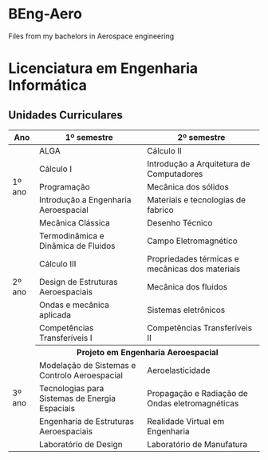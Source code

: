 # BEng-Aero
Files from my bachelors in Aerospace engineering
# Licenciatura em Engenharia Informática

## Unidades Curriculares

<table>
  <thead>
    <tr>
      <th>Ano</th>
      <th>1º semestre</th>
      <th>2º semestre</th>
    </tr>
  </thead>
  <tbody>
    <tr>
      <td rowspan="5">1º ano</td>
      <td>ALGA</td>
      <td>Cálculo II</td>
    </tr>
    <tr>
      <td>Cálculo I</td>
      <td>Introdução a Arquitetura de Computadores</td>
    </tr>
    <tr>
      <td>Programação</td>
      <td>Mecânica dos sólidos</td>
    </tr>
    <tr>
      <td>Introdução a Engenharia Aeroespacial</td>
      <td>Materiais e tecnologias de fabrico</td>
    </tr>
    <tr>
      <td>Mecânica Clássica</td>
      <td>Desenho Técnico</td>
    </tr>
    <tr>
      <td rowspan="5">2º ano</td>
      <td>Termodinâmica e Dinâmica de Fluidos</td>
      <td>Campo Eletromagnético</td>
    </tr>
    <tr>
      <td>Cálculo III</td>
      <td>Propriedades térmicas e mecânicas dos materiais</td>
    </tr>
    <tr>
      <td>Design de Estruturas Aeroespaciais</td>
      <td>Mecânica dos fluidos</td>
    </tr>
    <tr>
      <td>Ondas e mecânica aplicada</td>
      <td>Sistemas eletrônicos</td>
    </tr>
    <tr>
      <td>Competências Transferíveis I</td>
      <td>Competências Transferíveis II</td>
    </tr>
    <tr>
      <td rowspan="5">3º ano</td>
      <th colspan="2">Projeto em Engenharia Aeroespacial</th>
    </tr>
    <tr>
      <td>Modelação de Sistemas e Controlo Aeroespacial</td>
      <td>Aeroelasticidade</td>
    </tr>
    <tr>
      <td>Tecnologias para Sistemas de Energia Espaciais</td>
      <td>Propagação e Radiação de Ondas eletromagnéticas</td>
    </tr>
    <tr>
      <td>Engenharia de Estruturas Aeroespaciais</td>
      <td>Realidade Virtual em Engenharia</td>
    </tr>
    <tr>
      <td>Laboratório de Design</td>
      <td>Laboratório de Manufatura</td>
    </tr>
  </tbody>
</table>

